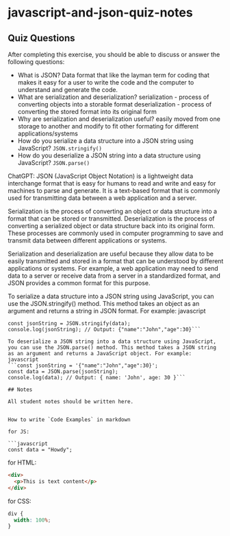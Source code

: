 # javascript-and-json-quiz-notes

## Quiz Questions

After completing this exercise, you should be able to discuss or answer the following questions:

- What is JSON?
Data format that like the layman term for coding that makes it easy for a user to write the code and the computer to understand and generate the code.
- What are serialization and deserialization?
serialization - process of converting objects into a storable format
deserialization - process of converting the stored format into its original form
- Why are serialization and deserialization useful?
easily moved from one storage to another and modify to fit other formating for different applications/systems
- How do you serialize a data structure into a JSON string using JavaScript?
`JSON.stringify()`
- How do you deserialize a JSON string into a data structure using JavaScript?
`JSON.parse()`

ChatGPT:
JSON (JavaScript Object Notation) is a lightweight data interchange format that is easy for humans to read and write and easy for machines to parse and generate. It is a text-based format that is commonly used for transmitting data between a web application and a server.

Serialization is the process of converting an object or data structure into a format that can be stored or transmitted. Deserialization is the process of converting a serialized object or data structure back into its original form. These processes are commonly used in computer programming to save and transmit data between different applications or systems.

Serialization and deserialization are useful because they allow data to be easily transmitted and stored in a format that can be understood by different applications or systems. For example, a web application may need to send data to a server or receive data from a server in a standardized format, and JSON provides a common format for this purpose.

To serialize a data structure into a JSON string using JavaScript, you can use the JSON.stringify() method. This method takes an object as an argument and returns a string in JSON format. For example:
javascript
```const data = { name: 'John', age: 30 };
const jsonString = JSON.stringify(data);
console.log(jsonString); // Output: {"name":"John","age":30}```

To deserialize a JSON string into a data structure using JavaScript, you can use the JSON.parse() method. This method takes a JSON string as an argument and returns a JavaScript object. For example:
javascript
```const jsonString = '{"name":"John","age":30}';
const data = JSON.parse(jsonString);
console.log(data); // Output: { name: 'John', age: 30 }```

## Notes

All student notes should be written here.


How to write `Code Examples` in markdown

for JS:

```javascript
const data = "Howdy";
```

for HTML:

```html
<div>
  <p>This is text content</p>
</div>
```

for CSS:

```css
div {
  width: 100%;
}
```
